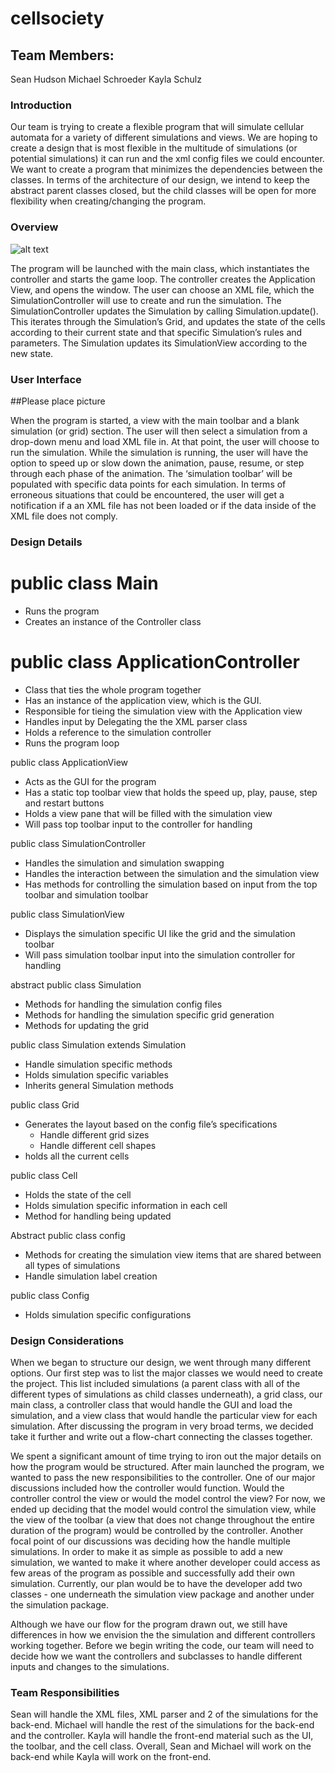 # cellsociety 

## Team Members:
Sean Hudson
Michael Schroeder 
Kayla Schulz

### Introduction
Our team is trying to create a flexible program that will simulate cellular
automata for a variety of different simulations and views. We are hoping to create a design
that is most flexible in the multitude of simulations (or potential simulations) it can run
and the xml config files we could encounter.  We want to create a program that
minimizes the dependencies between the classes. In terms of the architecture of our design,
we intend to keep the abstract parent classes closed, but the child classes will be open
for more flexibility when creating/changing the program.

### Overview

![alt text](CellSocietyPlan.JPG "Our Cell Society Plan")

The program will be launched with the main class, which instantiates the controller and starts the game loop. The controller creates the Application View, and opens the window. The user can choose an XML file, which the SimulationController will use to create and run the simulation. The SimulationController updates the Simulation by calling Simulation.update(). This iterates through the Simulation’s Grid, and updates the state of the cells according to their current state and that specific Simulation’s rules and parameters. The Simulation updates its SimulationView according to the new state.

### User Interface

##Please place picture


When the program is started, a view with the main toolbar and a blank simulation (or grid) section. The user will then select a simulation from a drop-down menu and load XML file in. At that point, the user will choose to run the simulation. While the simulation is running, the user will have the option to speed up or slow down the animation, pause, resume, or step through each phase of the animation. The ‘simulation toolbar’ will be populated with specific data points for each simulation. In terms of erroneous situations that could be encountered, the user will get a notification if a an XML file has not been loaded or if the data inside of the XML file does not comply.

### Design Details

# public class Main
* Runs the program
* Creates an instance of the Controller class 

# public class ApplicationController
* Class that ties the whole program together
* Has an instance of the application view, which is the GUI.
* Responsible for tieing the simulation view with the Application view
* Handles input by Delegating the the XML parser class
* Holds a reference to the simulation controller
* Runs the program loop

public class ApplicationView
* Acts as the GUI for the program
* Has a static top toolbar view that holds the speed up, play, pause, step and restart buttons
* Holds a view pane that will be filled with the simulation view
* Will pass top toolbar input to the controller for handling

public class SimulationController
* Handles the simulation and simulation swapping
* Handles the interaction between the simulation and the simulation view
* Has methods for controlling the simulation based on input from the top toolbar and simulation toolbar

public class SimulationView
* Displays the simulation specific UI like the grid and the simulation toolbar
* Will pass simulation toolbar input into the simulation controller for handling

abstract public class Simulation
* Methods for handling the simulation config files
* Methods for handling the simulation specific grid generation
* Methods for updating the grid

public class <type>Simulation extends Simulation
* Handle simulation specific methods
* Holds simulation specific variables
* Inherits general Simulation methods

public class Grid
* Generates the layout based on the config file’s specifications
	* Handle different grid sizes
	* Handle different cell shapes
* holds all the current cells

public class Cell
* Holds the state of the cell
* Holds simulation specific information in each cell
* Method for handling being updated

Abstract public class config
* Methods for creating the simulation view items that are shared between all types of simulations
* Handle simulation label creation

public class <type>Config
* Holds simulation specific configurations



### Design Considerations

When we began to structure our design, we went through many different options. Our first step was to list the major classes we would need to create the project. This list included simulations (a parent class with all of the different types of simulations as child classes underneath), a grid class, our main class, a controller class that would handle the GUI and load the simulation, and a view class that would handle the particular view for each simulation. After discussing the program in very broad terms, we decided take it further and write out a flow-chart connecting the classes together. 

We spent a significant amount of time trying to iron out the major details on how the program would be structured. After main launched the program, we wanted to pass the new responsibilities to the controller. One of our major discussions included how the controller would function. Would the controller control the view or would the model control the view? For now, we ended up deciding that the model would control the simulation view, while the view of the toolbar (a view that does not change throughout the entire duration of the program) would be controlled by the controller.  Another focal point of our discussions was deciding how the handle multiple simulations. In order to make it as simple as possible to add a new simulation, we wanted to make it where another developer could access as few areas of the program as possible and successfully add their own simulation. Currently, our plan would be to have the developer add two classes - one underneath the simulation view package and another under the simulation package.

Although we have our flow for the program drawn out, we still have differences in how we envision the the simulation and different controllers working together. Before we begin writing the code, our team will need to decide how we want the controllers and subclasses to handle different inputs and changes to the simulations.

### Team Responsibilities
Sean will handle the XML files, XML parser and 2 of the simulations for the back-end. Michael will handle the rest of the simulations for the back-end and the controller. Kayla will handle the front-end material such as the UI, the toolbar, and the cell class. Overall, Sean and Michael will work on the back-end while Kayla will work on the front-end.
